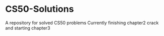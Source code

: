 # CS50-Solutions
A repository for solved CS50 problems 
Currently finishing chapter2 crack and starting chapter3
